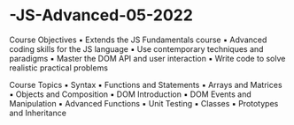 # -JS-Advanced-05-2022
Course Objectives
  ▪ Extends the JS Fundamentals course
  ▪ Advanced coding skills for the JS language
  ▪ Use contemporary techniques and paradigms
  ▪ Master the DOM API and user interaction
  ▪ Write code to solve realistic practical problems
  
Course Topics
  ▪ Syntax
  ▪ Functions and Statements
  ▪ Arrays and Matrices
  ▪ Objects and Composition
  ▪ DOM Introduction
  ▪ DOM Events and Manipulation
  ▪ Advanced Functions
  ▪ Unit Testing
  ▪ Classes
  ▪ Prototypes and Inheritance
